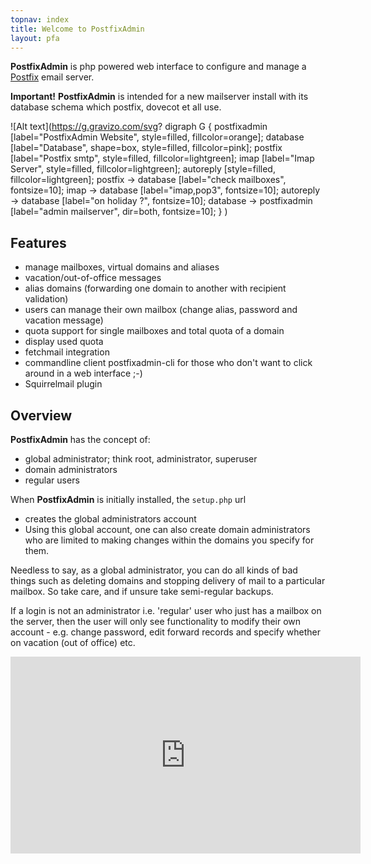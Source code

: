 ```yaml
---
topnav: index
title: Welcome to PostfixAdmin
layout: pfa
---
```


**PostfixAdmin** is php powered web interface to configure and manage 
a [Postfix](http://www.postfix.org/) email server.
 
<div class="alert alert-warning" role="alert">
  <strong>Important!</strong> <b>PostfixAdmin</b> is intended for a new mailserver install with its database schema which postfix, dovecot et all use.
</div>

![Alt text](https://g.gravizo.com/svg?
  digraph G {
    postfixadmin  [label="PostfixAdmin Website", style=filled, fillcolor=orange];
    database [label="Database", shape=box, style=filled, fillcolor=pink];
    postfix  [label="Postfix smtp", style=filled, fillcolor=lightgreen];
    imap  [label="Imap Server", style=filled, fillcolor=lightgreen];
    autoreply  [style=filled, fillcolor=lightgreen];
    postfix -> database [label="check mailboxes", fontsize=10];
    imap -> database [label="imap,pop3", fontsize=10];
    autoreply -> database [label="on holiday ?", fontsize=10];
    database -> postfixadmin [label="admin mailserver", dir=both, fontsize=10];
  }
)

## Features

- manage mailboxes, virtual domains and aliases
- vacation/out-of-office messages
- alias domains (forwarding one domain to another with recipient validation)
- users can manage their own mailbox (change alias, password and vacation message)
- quota support for single mailboxes and total quota of a domain
- display used quota
- fetchmail integration
- commandline client postfixadmin-cli for those who don't want to click around in a web interface ;-)
- Squirrelmail plugin

## Overview

**PostfixAdmin** has the concept of:
- global administrator; think root, administrator, superuser
- domain administrators
- regular users

When **PostfixAdmin** is initially installed, the `setup.php` url
- creates the global administrators account
- Using this global account, one can also create 
  domain administrators who are 
  limited to making changes within the domains you specify for them.

Needless to say, as a global administrator, you can do all kinds of bad 
things such as deleting domains and stopping delivery of mail to a 
particular mailbox. So take care, and if unsure take semi-regular backups.

If a login is not an administrator i.e. 'regular' user who just has 
a mailbox on the server, then the user will only see functionality to 
modify their own account - e.g. change password, edit forward records and specify 
whether on vacation (out of office) etc.


<iframe width="560" height="315" src="https://www.youtube.com/embed/UWh3Jvj6MC4" frameborder="0" allowfullscreen></iframe>
